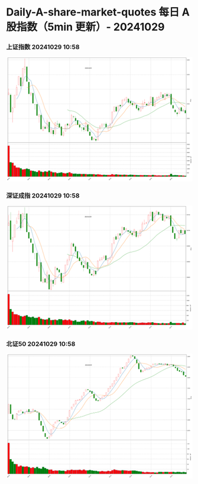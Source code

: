 
# Daily-A-share-market-quotes 每日 A 股指数（5min 更新）- 20241029

### 上证指数 20241029 10:58
![](./fig/2024/10/20241029-sh000001.png)

### 深证成指 20241029 10:58
![](./fig/2024/10/20241029-sz399001.png)

### 北证50 20241029 10:58
![](./fig/2024/10/20241029-bj899050.png)
